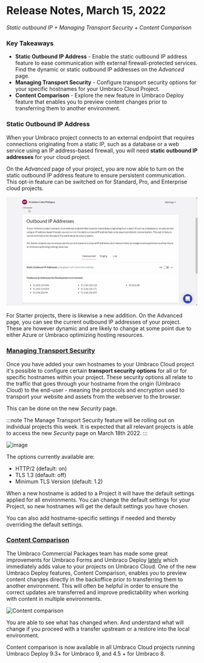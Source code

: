 # Release Notes, March 15, 2022

_Static outbound IP + Managing Transport Security + Content Comparison_

### Key Takeaways
- **Static Outbound IP Address** - Enable the static outbound IP address feature to ease communication with external firewall-protected services. Find the dynamic or static outbound IP addresses on the _Advanced_ page.
- **Managing Transport Security** - Configure transport security options for your specific hostnames for your Umbraco Cloud Project.
- **Content Comparison** - Explore the new feature in Umbraco Deploy feature that enables you to preview content changes prior to transferring them to another environment.

### Static Outbound IP Address
When your Umbraco project connects to an external endpoint that requires connections originating from a static IP, such as a database or a web service using an IP address-based firewall, you will need **static outbound IP addresses** for your cloud project. 

On the _Advanced_ page of your project, you are now able to turn on the static outbound IP address feature to ensure persistent communication. This opt-in feature can be switched on for Standard, Pro, and Enterprise cloud projects.

![StaticOutboundIps](images/ips.gif)

For Starter projects, there is likewise a new addition. On the Advanced page, you can see the current outbound IP addresses of your project. These are however dynamic and are likely to change at some point due to either Azure or Umbraco optimizing hosting resources.

### [Managing Transport Security](../Set-Up/manage-security.md)
Once you have added your own hostnames to your Umbraco Cloud project it's possible to configure certain **transport security options** for all or for specific hostnames within your project. These security options all relate to the traffic that goes through your hostname from the origin (Umbraco Cloud) to the end-user - meaning the protocols and encryption used to transport your website and assets from the webserver to the browser.

This can be done on the new _Security_ page.

:::note
The Manage Transport Security feature will be rolling out on individual projects this week. It is expected that all relevant projects is able to access the new _Security_ page on March 18th 2022.
:::

![image](https://user-images.githubusercontent.com/93588665/158339048-166b9715-1d1e-4d71-8c8b-ddf35402d3ed.png)

The options currently available are:
- HTTP/2 (default: on)
- TLS 1.3 (default: off)
- Minimum TLS Version (default: 1.2)

When a new hostname is added to a Project it will have the default settings applied for all environments. You can change the default settings for your Project, so new hostnames will get the default settings you have chosen.

You can also add hostname-specific settings if needed and thereby overriding the default settings.

### [Content Comparison](https://umbraco.com/blog/umbraco-forms-81193-and-deploy-4593-release/#content)
The Umbraco Commercial Packages team has made some great improvements for  Umbraco Forms and Umbraco Deploy [lately](https://umbraco.com/blog/umbraco-forms-81193-and-deploy-4593-release/) which immediately adds value to your projects on Umbraco Cloud.
One of the new Umbraco Deploy features, Content Comparison, enables you to preview content changes directly in the backoffice prior to transferring them to another environment. This will often be helpful in order to ensure the correct updates are transferred and improve predictability when working with content in multiple environments. 

![Content comparison](images/umbraco-deploy-93-content-comparisson_1.gif)

You are able to see what has changed when. And understand what will change if you proceed with a transfer upstream or a restore into the local environment.

Content comparison is now available in all Umbraco Cloud projects running Umbraco Deploy 9.3+ for Umbraco 9, and 4.5 + for Umbraco 8.
